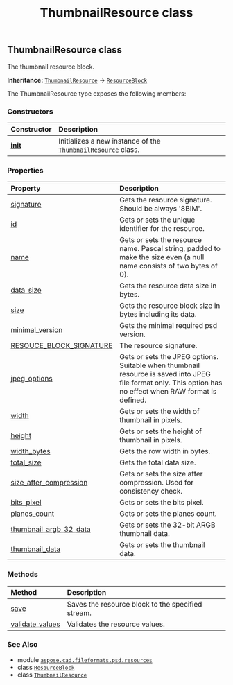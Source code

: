 ﻿---
title: ThumbnailResource class
second_title: Aspose.CAD for Python via .NET API References
description: 
type: docs
weight: 30
url: /python-net/aspose.cad.fileformats.psd.resources/thumbnailresource/
is_root: false
---

## ThumbnailResource class

The thumbnail resource block.



**Inheritance:** [`ThumbnailResource`](/cad/python-net/aspose.cad.fileformats.psd.resources/thumbnailresource) → 
[`ResourceBlock`](/cad/python-net/aspose.cad.fileformats.psd/resourceblock)



The ThumbnailResource type exposes the following members:

### Constructors
| Constructor | Description |
| :- | :- |
| [__init__](/cad/python-net/aspose.cad.fileformats.psd.resources/thumbnailresource/__init__/#) | Initializes a new instance of the [`ThumbnailResource`](/cad/python-net/aspose.cad.fileformats.psd.resources/thumbnailresource) class. |


### Properties
| Property | Description |
| :- | :- |
| [signature](/cad/python-net/aspose.cad.fileformats.psd.resources/thumbnailresource/signature) | Gets the resource signature. Should be always '8BIM'. |
| [id](/cad/python-net/aspose.cad.fileformats.psd.resources/thumbnailresource/id) | Gets or sets the unique identifier for the resource. |
| [name](/cad/python-net/aspose.cad.fileformats.psd.resources/thumbnailresource/name) | Gets or sets the resource name. Pascal string, padded to make the size even (a null name consists of two bytes of 0). |
| [data_size](/cad/python-net/aspose.cad.fileformats.psd.resources/thumbnailresource/data_size) | Gets the resource data size in bytes. |
| [size](/cad/python-net/aspose.cad.fileformats.psd.resources/thumbnailresource/size) | Gets the resource block size in bytes including its data. |
| [minimal_version](/cad/python-net/aspose.cad.fileformats.psd.resources/thumbnailresource/minimal_version) | Gets the minimal required psd version. |
| [RESOUCE_BLOCK_SIGNATURE](/cad/python-net/aspose.cad.fileformats.psd.resources/thumbnailresource/resouce_block_signature) | The resource signature. |
| [jpeg_options](/cad/python-net/aspose.cad.fileformats.psd.resources/thumbnailresource/jpeg_options) | Gets or sets the JPEG options. Suitable when thumbnail resource is saved into JPEG file format only. This option has no effect when RAW format is defined. |
| [width](/cad/python-net/aspose.cad.fileformats.psd.resources/thumbnailresource/width) | Gets or sets the width of thumbnail in pixels. |
| [height](/cad/python-net/aspose.cad.fileformats.psd.resources/thumbnailresource/height) | Gets or sets the height of thumbnail in pixels. |
| [width_bytes](/cad/python-net/aspose.cad.fileformats.psd.resources/thumbnailresource/width_bytes) | Gets the row width in bytes. |
| [total_size](/cad/python-net/aspose.cad.fileformats.psd.resources/thumbnailresource/total_size) | Gets the total data size. |
| [size_after_compression](/cad/python-net/aspose.cad.fileformats.psd.resources/thumbnailresource/size_after_compression) | Gets or sets the size after compression. Used for consistency check. |
| [bits_pixel](/cad/python-net/aspose.cad.fileformats.psd.resources/thumbnailresource/bits_pixel) | Gets or sets the bits pixel. |
| [planes_count](/cad/python-net/aspose.cad.fileformats.psd.resources/thumbnailresource/planes_count) | Gets or sets the planes count. |
| [thumbnail_argb_32_data](/cad/python-net/aspose.cad.fileformats.psd.resources/thumbnailresource/thumbnail_argb_32_data) | Gets or sets the 32-bit ARGB thumbnail data. |
| [thumbnail_data](/cad/python-net/aspose.cad.fileformats.psd.resources/thumbnailresource/thumbnail_data) | Gets or sets the thumbnail data. |


### Methods
| Method | Description |
| :- | :- |
| [save](/cad/python-net/aspose.cad.fileformats.psd.resources/thumbnailresource/save/#aspose.cad.StreamContainer) | Saves the resource block to the specified stream. |
| [validate_values](/cad/python-net/aspose.cad.fileformats.psd.resources/thumbnailresource/validate_values/#) | Validates the resource values. |



### See Also
* module [`aspose.cad.fileformats.psd.resources`](..)
* class [`ResourceBlock`](/cad/python-net/aspose.cad.fileformats.psd/resourceblock)
* class [`ThumbnailResource`](/cad/python-net/aspose.cad.fileformats.psd.resources/thumbnailresource)
